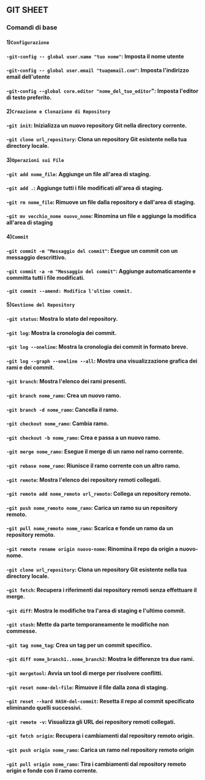 <!-- @format -->

## GIT SHEET

### Comandi di base

#### 1)`Configurazione`

#### **`-git-config -- global user.name "tuo nome"`: Imposta il nome utente**

#### **-`git-config -- global user.email "tua@email.com"`: Imposta l'indirizzo email dell'utente**

#### **-`git-config --global core.editor "nome_del_tuo_editor`": Imposta l'editor di testo preferito.**

#### 2)**`Creazione e Clonazione di Repository`**

#### **-`git init`: Inizializza un nuovo repository Git nella directory corrente.**

#### **-`git clone url_repository`: Clona un repository Git esistente nella tua directory locale.**

#### 3)`Operazioni sui File`

#### **-`git add nome_file`: Aggiunge un file all'area di staging.**

#### **-`git add .`: Aggiunge tutti i file modificati all'area di staging.**

#### **-`git rm nome_file`: Rimuove un file dalla repository e dall'area di staging.**

#### **-`git mv vecchio_nome nuovo_nome`: Rinomina un file e aggiunge la modifica all'area di staging**

#### 4)`Commit`

#### **-`git commit -m "Messaggio del commit"`: Esegue un commit con un messaggio descrittivo.**

#### **-`git commit -a -m "Messaggio del commit"`: Aggiunge automaticamente e committa tutti i file modificati.**

#### **`-git commit --amend: Modifica l'ultimo commit.`**

#### 5)`Gestione del Repository`

#### **`-git status`: Mostra lo stato del repository.**

#### **-`git log`: Mostra la cronologia dei commit.**

#### **-`git log --oneline`: Mostra la cronologia dei commit in formato breve.**

#### **-`git log --graph --oneline --all`: Mostra una visualizzazione grafica dei rami e dei commit.**

#### **-`git branch`: Mostra l'elenco dei rami presenti.**

#### **-`git branch nome_ramo`: Crea un nuovo ramo.**

#### **-`git branch -d nome_ramo`: Cancella il ramo.**

#### **-`git checkout nome_ramo`: Cambia ramo.**

#### **-`git checkout -b nome_ramo`: Crea e passa a un nuovo ramo.**

#### **`-git merge nome_ramo`: Esegue il merge di un ramo nel ramo corrente.**

#### **-`git rebase nome_ramo`: Riunisce il ramo corrente con un altro ramo.**

#### **-`git remote`: Mostra l'elenco dei repository remoti collegati.**

#### **-`git remote add nome_remoto url_remoto`: Collega un repository remoto.**

#### **-`git push nome_remoto nome_ramo`: Carica un ramo su un repository remoto.**

#### **-`git pull nome_remoto nome_ramo`: Scarica e fonde un ramo da un repository remoto.**

#### **-`git remote rename origin nuovo-nome`: Rinomina il repo da origin a nuovo-nome.**

#### **-`git clone url_repository`: Clona un repository Git esistente nella tua directory locale.**

#### **-`git fetch`: Recupera i riferimenti dai repository remoti senza effettuare il merge.**

#### **-`git diff`: Mostra le modifiche tra l'area di staging e l'ultimo commit.**

#### **-`git stash`: Mette da parte temporaneamente le modifiche non commesse.**

#### **-`git tag nome_tag`: Crea un tag per un commit specifico.**

#### **-`git diff nome_branch1..nome_branch2`: Mostra le differenze tra due rami.**

#### **-`git mergetool`: Avvia un tool di merge per risolvere conflitti.**

#### **-`git reset nome-del-file`: Rimuove il file dalla zona di staging.**

#### **-`git reset --hard HASH-del-commit`: Resetta il repo al commit specificato eliminando quelli successivi.**

#### **`-git remote -v`: Visualizza gli URL dei repository remoti collegati.**

#### **-`git fetch origin`: Recupera i cambiamenti dal repository remoto origin.**

#### **-`git push origin nome_ramo`: Carica un ramo nel repository remoto origin**

#### **-`git pull origin nome_ramo`: Tira i cambiamenti dal repository remoto origin e fonde con il ramo corrente.**
